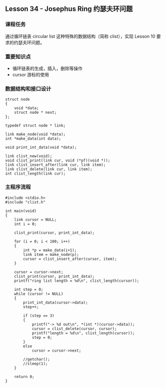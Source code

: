 
## Lesson 34 - Josephus Ring 约瑟夫环问题

### 课程任务
通过循环链表 circular list 这种特殊的数据结构（简称 clist），实现 Lesson 10 要求的约瑟夫环问题。

### 重要知识点
* 循环链表的生成，插入，删除等操作
* cursor 游标的使用

### 数据结构和接口设计

	struct node
	{
		void *data;
		struct node * next;
	};

	typedef struct node * link;

	link make_node(void *data);
	int *make_data(int data);

	void print_int_data(void *data);

	link clist_new(void);
	void clist_print(link cur, void (*pf)(void *));
	link clist_insert_after(link cur, link item);
	link clist_delete(link cur, link item);
	int clist_length(link cur);

### 主程序流程

	#include <stdio.h>
	#include "clist.h"

	int main(void)
	{
		link cursor = NULL;
		int i = 0;

		clist_print(cursor, print_int_data);

		for (i = 0; i < 100; i++)
		{
			int *p = make_data(i+1);
			link item = make_node(p);
			cursor = clist_insert_after(cursor, item);
		}

		cursor = cursor->next;
		clist_print(cursor, print_int_data);
		printf("ring list length = %d\n", clist_length(cursor));

		int step = 0;
		while (cursor != NULL)
		{
			print_int_data(cursor->data);
			step++;

			if (step == 3)	
			{
				printf("-> %d out\n", *(int *)(cursor->data));
				cursor = clist_delete(cursor, cursor);
				printf("length = %d\n", clist_length(cursor));
				step = 0;
			}
			else
				cursor = cursor->next;

			//getchar();
			//sleep(1);
		}

		return 0;
	}

